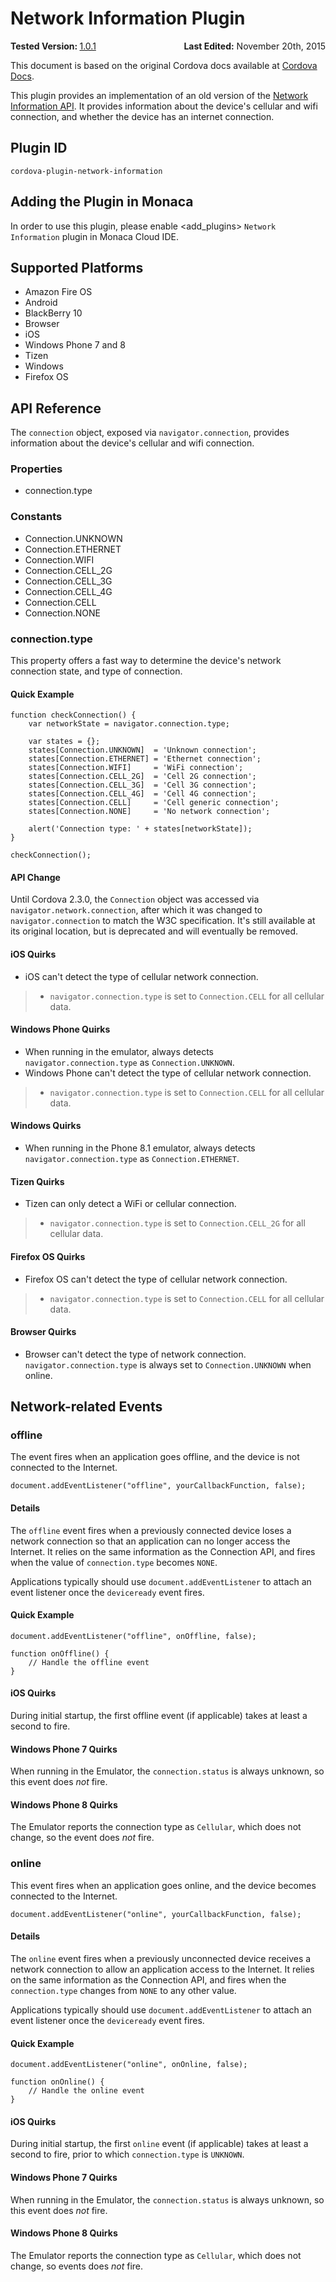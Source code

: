 <!---
    Licensed to the Apache Software Foundation (ASF) under one
    or more contributor license agreements.  See the NOTICE file
    distributed with this work for additional information
    regarding copyright ownership.  The ASF licenses this file
    to you under the Apache License, Version 2.0 (the
    "License"); you may not use this file except in compliance
    with the License.  You may obtain a copy of the License at

      http://www.apache.org/licenses/LICENSE-2.0

    Unless required by applicable law or agreed to in writing,
    software distributed under the License is distributed on an
    "AS IS" BASIS, WITHOUT WARRANTIES OR CONDITIONS OF ANY
    KIND, either express or implied.  See the License for the
    specific language governing permissions and limitations
    under the License.
-->
Network Information Plugin
==========================

<div>
  <div  style="float: left;" align="left"><b>Tested Version: </b><a href="https://github.com/apache/cordova-plugin-network-information/blob/master/RELEASENOTES.md#101-jun-17-2015">1.0.1</a></div>   
  <div align="right" style="float: right;"><b>Last Edited:</b> November 20th, 2015</div>
  <br/>
</div>
<div class="admonition note">

This document is based on the original Cordova docs available at
[Cordova
Docs](https://github.com/apache/cordova-plugin-network-information).

</div>

This plugin provides an implementation of an old version of the [Network
Information API](http://www.w3.org/TR/2011/WD-netinfo-api-20110607/). It
provides information about the device's cellular and wifi connection,
and whether the device has an internet connection.

Plugin ID
---------

    cordova-plugin-network-information

Adding the Plugin in Monaca
---------------------------

In order to use this plugin, please enable &lt;add\_plugins&gt;
`Network Information` plugin in Monaca Cloud IDE.

Supported Platforms
-------------------

-   Amazon Fire OS
-   Android
-   BlackBerry 10
-   Browser
-   iOS
-   Windows Phone 7 and 8
-   Tizen
-   Windows
-   Firefox OS

API Reference
-------------

The `connection` object, exposed via `navigator.connection`, provides
information about the device's cellular and wifi connection.

### Properties

-   connection.type

### Constants

-   Connection.UNKNOWN
-   Connection.ETHERNET
-   Connection.WIFI
-   Connection.CELL\_2G
-   Connection.CELL\_3G
-   Connection.CELL\_4G
-   Connection.CELL
-   Connection.NONE

### connection.type

This property offers a fast way to determine the device's network
connection state, and type of connection.

#### Quick Example

    function checkConnection() {
        var networkState = navigator.connection.type;

        var states = {};
        states[Connection.UNKNOWN]  = 'Unknown connection';
        states[Connection.ETHERNET] = 'Ethernet connection';
        states[Connection.WIFI]     = 'WiFi connection';
        states[Connection.CELL_2G]  = 'Cell 2G connection';
        states[Connection.CELL_3G]  = 'Cell 3G connection';
        states[Connection.CELL_4G]  = 'Cell 4G connection';
        states[Connection.CELL]     = 'Cell generic connection';
        states[Connection.NONE]     = 'No network connection';

        alert('Connection type: ' + states[networkState]);
    }

    checkConnection();

#### API Change

Until Cordova 2.3.0, the `Connection` object was accessed via
`navigator.network.connection`, after which it was changed to
`navigator.connection` to match the W3C specification. It's still
available at its original location, but is deprecated and will
eventually be removed.

#### iOS Quirks

-   iOS can't detect the type of cellular network connection.

> -   `navigator.connection.type` is set to `Connection.CELL` for all
>     cellular data.

#### Windows Phone Quirks

-   When running in the emulator, always detects
    `navigator.connection.type` as `Connection.UNKNOWN`.
-   Windows Phone can't detect the type of cellular network connection.

> -   `navigator.connection.type` is set to `Connection.CELL` for all
>     cellular data.

#### Windows Quirks

-   When running in the Phone 8.1 emulator, always detects
    `navigator.connection.type` as `Connection.ETHERNET`.

#### Tizen Quirks

-   Tizen can only detect a WiFi or cellular connection.

> -   `navigator.connection.type` is set to `Connection.CELL_2G` for all
>     cellular data.

#### Firefox OS Quirks

-   Firefox OS can't detect the type of cellular network connection.

> -   `navigator.connection.type` is set to `Connection.CELL` for all
>     cellular data.

#### Browser Quirks

-   Browser can't detect the type of network connection.
    `navigator.connection.type` is always set to `Connection.UNKNOWN`
    when online.

Network-related Events
----------------------

### offline

The event fires when an application goes offline, and the device is not
connected to the Internet.

    document.addEventListener("offline", yourCallbackFunction, false);

#### Details

The `offline` event fires when a previously connected device loses a
network connection so that an application can no longer access the
Internet. It relies on the same information as the Connection API, and
fires when the value of `connection.type` becomes `NONE`.

Applications typically should use `document.addEventListener` to attach
an event listener once the `deviceready` event fires.

#### Quick Example

    document.addEventListener("offline", onOffline, false);

    function onOffline() {
        // Handle the offline event
    }

#### iOS Quirks

During initial startup, the first offline event (if applicable) takes at
least a second to fire.

#### Windows Phone 7 Quirks

When running in the Emulator, the `connection.status` is always unknown,
so this event does *not* fire.

#### Windows Phone 8 Quirks

The Emulator reports the connection type as `Cellular`, which does not
change, so the event does *not* fire.

### online

This event fires when an application goes online, and the device becomes
connected to the Internet.

    document.addEventListener("online", yourCallbackFunction, false);

#### Details

The `online` event fires when a previously unconnected device receives a
network connection to allow an application access to the Internet. It
relies on the same information as the Connection API, and fires when the
`connection.type` changes from `NONE` to any other value.

Applications typically should use `document.addEventListener` to attach
an event listener once the `deviceready` event fires.

#### Quick Example

    document.addEventListener("online", onOnline, false);

    function onOnline() {
        // Handle the online event
    }

#### iOS Quirks

During initial startup, the first `online` event (if applicable) takes
at least a second to fire, prior to which `connection.type` is
`UNKNOWN`.

#### Windows Phone 7 Quirks

When running in the Emulator, the `connection.status` is always unknown,
so this event does *not* fire.

#### Windows Phone 8 Quirks

The Emulator reports the connection type as `Cellular`, which does not
change, so events does *not* fire.
